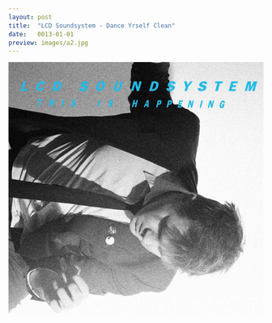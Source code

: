 ```yaml
---
layout: post
title:  "LCD Soundsystem - Dance Yrself Clean"
date:   0013-01-01
preview: images/a2.jpg
---
```


![LCD Soundsystem - This Is Happening](/images/a2.jpg)
